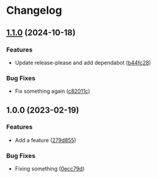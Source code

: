 # Changelog

## [1.1.0](https://github.com/WIStudent/release-please-demo/compare/v1.0.0...v1.1.0) (2024-10-18)


### Features

* Update release-please and add dependabot ([b44fc28](https://github.com/WIStudent/release-please-demo/commit/b44fc2864ef2c80a4073d43f4377518eceadf3b4))


### Bug Fixes

* Fix something again ([c82011c](https://github.com/WIStudent/release-please-demo/commit/c82011cfb5e3d0bccc3c93497862d9072e19cabc))

## 1.0.0 (2023-02-19)


### Features

* Add a feature ([279d855](https://github.com/WIStudent/release-please-demo/commit/279d8553c4d9b8f9c5deb711f1ad0d8847f1c462))


### Bug Fixes

* Fixing something ([0ecc79d](https://github.com/WIStudent/release-please-demo/commit/0ecc79d68ffd3f6a6f9370e636e5fcd1d093f419))
